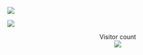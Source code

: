 ![](https://66.media.tumblr.com/70219636db3851db06b2efc216af9b01/tumblr_oo0bg8wlBU1v6bs4yo1_500.gif)

<a href=#><img src="https://scontent.fsgn5-13.fna.fbcdn.net/v/t39.30808-6/318945269_3352144301740747_292610841012815371_n.jpg?_nc_cat=106&ccb=1-7&_nc_sid=09cbfe&_nc_ohc=TaF0hdoN6x8AX_AwX6s&_nc_oc=AQmG02T8umeIOEc0X9uXRbuTAZh5Cf7-fFe22Lv9YSlDz6emsXVpvKUe8zHHBsVd9fXCv6lX7ZoGNFMGpLOShL-I&_nc_ht=scontent.fsgn5-13.fna&oh=00_AfCoxro8kVWDT5cg32r1z7PD3eFmkCZClt6fEan7kjp9_w&oe=63F3567D"></a>

<p align="center"> 
  Visitor count<br>
  <img src="https://profile-counter.glitch.me/QuickyBooster/count.svg" />
</p>
